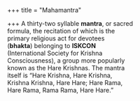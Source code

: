 +++
title = "Mahamantra"

+++
A thirty-two syllable **mantra**, or sacred  
formula, the recitation of which is the  
primary religious act for devotees  
(**bhakta**) belonging to **ISKCON**  
(International Society for Krishna  
Consciousness), a group more popularly  
known as the Hare Krishnas. The mantra  
itself is “Hare Krishna, Hare Krishna,  
Krishna Krishna, Hare Hare; Hare Rama,  
Hare Rama, Rama Rama, Hare Hare.”